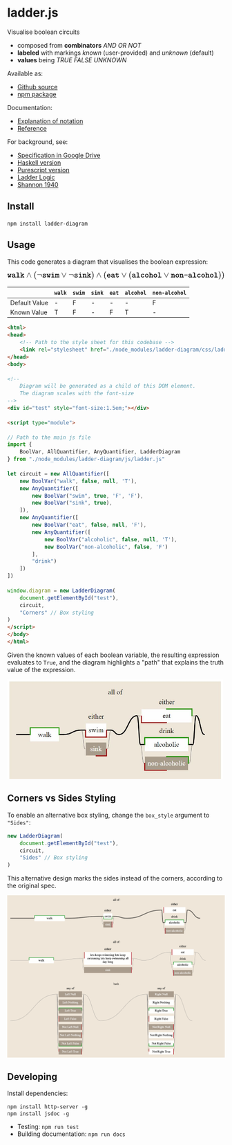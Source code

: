 # ladder.js

Visualise boolean circuits
- composed from **combinators** *AND OR NOT*
- **labeled** with markings *known* (user-provided) and *unknown* (default)
- **values** being *TRUE FALSE UNKNOWN*

Available as:
- [Github source](https://juliapoo.github.io/ladder-diagram/index.html)
- [npm package](https://www.npmjs.com/package/ladder-diagram)

Documentation:
- [Explanation of notation](https://juliapoo.github.io/ladder-diagram/simpleTutorial.html)
- [Reference](https://juliapoo.github.io/ladder-diagram/)

For background, see:
- [Specification in Google Drive](https://drive.google.com/drive/folders/1y7TssfA925VuyuAt8VBaNxlRTo8KyqlS?usp=sharing)
- [Haskell version](https://github.com/smucclaw/dsl/tree/main/lib/haskell/anyall)
- [Purescript version](https://github.com/smucclaw/vue-pure-pdpa/tree/main/src/AnyAll)
- [Ladder Logic](https://en.wikipedia.org/wiki/Ladder_logic)
- [Shannon 1940](https://dspace.mit.edu/handle/1721.1/11173)

## Install

`npm install ladder-diagram`

## Usage

This code generates a diagram that visualises the boolean expression:

![equation](./rsrc/equation.svg)

|               | `walk` | `swim` | `sink` | `eat` | `alcohol` | `non-alcohol` |
|---------------|--------|--------|--------|-------|-----------|---------------|
| Default Value | -      | F      | -      | -     | -         | F             |
| Known Value   | T      | F      | -      | F     | T         | -             |

```html
<html>
<head>
    <!-- Path to the style sheet for this codebase -->
    <link rel="stylesheet" href="./node_modules/ladder-diagram/css/ladder.css">
</head>
<body>

<!-- 
    Diagram will be generated as a child of this DOM element.
    The diagram scales with the font-size 
-->
<div id="test" style="font-size:1.5em;"></div>

<script type="module">

// Path to the main js file
import { 
    BoolVar, AllQuantifier, AnyQuantifier, LadderDiagram 
} from "./node_modules/ladder-diagram/js/ladder.js"

let circuit = new AllQuantifier([
    new BoolVar("walk", false, null, 'T'),
    new AnyQuantifier([
        new BoolVar("swim", true, 'F', 'F'),
        new BoolVar("sink", true),
    ]),
    new AnyQuantifier([
        new BoolVar("eat", false, null, 'F'),
        new AnyQuantifier([
            new BoolVar("alcoholic", false, null, 'T'),
            new BoolVar("non-alcoholic", false, 'F')
        ],
        "drink")
    ])
])

window.diagram = new LadderDiagram(
    document.getElementById("test"),
    circuit,
    "Corners" // Box styling
)
</script>
</body>
</html>
```

Given the known values of each boolean variable, the resulting expression evaluates to `True`, and the diagram highlights a "path" that explains the truth value of the expression.

<img src="./rsrc/example-corners.jpg" width="500" style="max-width:100%">

## Corners vs Sides Styling

To enable an alternative box styling, change the `box_style` argument to `"Sides"`:
```js
new LadderDiagram(
    document.getElementById("test"),
    circuit,
    "Sides" // Box styling
)
``` 
This alternative design marks the sides instead of the corners, according to the original spec.

<img src="./rsrc/example-sides.png" width="1000" style="max-width:100%">

## Developing

Install dependencies:
```
npm install http-server -g
npm install jsdoc -g
```

- Testing: `npm run test`
- Building documentation: `npm run docs`

